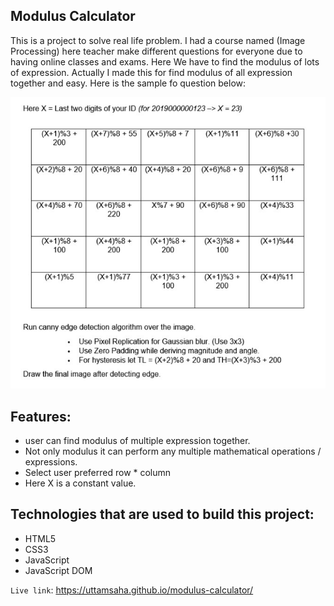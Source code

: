 ## Modulus Calculator
This is a project to solve real life problem. I had a course named (Image Processing) here teacher make different questions for everyone due to having online classes and exams. Here We have to find the modulus of lots of expression. Actually I made this for find modulus of all expression together and easy.
Here is the sample fo question below:

![Image Processing Questions](images/2.png)


## Features:
- user can find modulus of multiple expression together.
- Not only modulus it can perform any  multiple mathematical operations / expressions.
- Select user preferred row * column
- Here X is a constant value.


## Technologies that are used to build this project:
- HTML5
- CSS3
- JavaScript
- JavaScript DOM

`Live link`: https://uttamsaha.github.io/modulus-calculator/